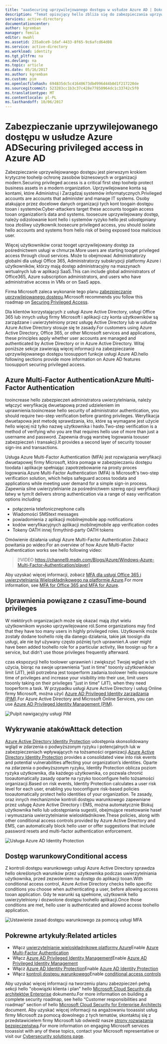 ```yaml
---
title: "aaaSecuring uprzywilejowanego dostępu w usłudze Azure AD | Dokumentacja firmy Microsoft"
description: "Temat opisujący hello zbliża się do zabezpieczania uprzywilejowanego dostępu na platformie Azure, Azure Active Directory i usług Microsoft Online Services."
services: active-directory
documentationcenter: 
author: kgremban
manager: femila
editor: mwahl
ms.assetid: 235a0ce9-1daf-4433-8f65-9c6afcd64d08
ms.service: active-directory
ms.workload: identity
ms.tgt_pltfrm: na
ms.devlang: na
ms.topic: article
ms.date: 05/16/2017
ms.author: kgremban
ms.custom: pim
ms.openlocfilehash: 694835dc5c41640673dbd996d44b0d1f217220de
ms.sourcegitcommit: 523283cc1b3c37c428e77850964dc1c33742c5f0
ms.translationtype: MT
ms.contentlocale: pl-PL
ms.lasthandoff: 10/06/2017
---
```

# <a name="securing-privileged-access-in-azure-ad"></a><span data-ttu-id="88843-103">Zabezpieczanie uprzywilejowanego dostępu w usłudze Azure AD</span><span class="sxs-lookup"><span data-stu-id="88843-103">Securing privileged access in Azure AD</span></span>
<span data-ttu-id="88843-104">Zabezpieczanie uprzywilejowanego dostępu jest pierwszym krokiem krytyczne toohelp ochronę zasobów biznesowych w organizacji modern.</span><span class="sxs-lookup"><span data-stu-id="88843-104">Securing privileged access is a critical first step toohelp protect business assets in a modern organization.</span></span> <span data-ttu-id="88843-105">Uprzywilejowane konta są kontami, które Administruj i Zarządzaj systemów informatycznych.</span><span class="sxs-lookup"><span data-stu-id="88843-105">Privileged accounts are accounts that administer and manage IT systems.</span></span> <span data-ttu-id="88843-106">Osoby atakujące przez docelowe danych organizacji tych kont toogain dostępu tooan i systemów.</span><span class="sxs-lookup"><span data-stu-id="88843-106">Cyber-attackers target these accounts toogain access tooan organization’s data and systems.</span></span> <span data-ttu-id="88843-107">toosecure uprzywilejowany dostęp, należy odizolowanie kont hello i systemów ryzyko hello jest udostępniany tooa złośliwy użytkownik.</span><span class="sxs-lookup"><span data-stu-id="88843-107">toosecure privileged access, you should isolate hello accounts and systems from hello risk of being exposed tooa malicious user.</span></span>

<span data-ttu-id="88843-108">Więcej użytkowników coraz tooget uprzywilejowany dostęp za pośrednictwem usługi w chmurze.</span><span class="sxs-lookup"><span data-stu-id="88843-108">More users are starting tooget privileged access through cloud services.</span></span> <span data-ttu-id="88843-109">Może to obejmować Administratorzy globalni dla usługi Office 365, Administratorzy subskrypcji platformy Azure i użytkowników, którzy mają dostęp administracyjny na maszynach wirtualnych lub w aplikacji SaaS.</span><span class="sxs-lookup"><span data-stu-id="88843-109">This can include global administrators of Office365, Azure subscription administrators, and users who have administrative access in VMs or on SaaS apps.</span></span>

<span data-ttu-id="88843-110">Firma Microsoft zaleca wykonanie tego planu [zabezpieczanie uprzywilejowanego dostępu](https://technet.microsoft.com/library/mt631194.aspx).</span><span class="sxs-lookup"><span data-stu-id="88843-110">Microsoft recommends you follow this roadmap on [Securing Privileged Access](https://technet.microsoft.com/library/mt631194.aspx).</span></span>

<span data-ttu-id="88843-111">Dla klientów korzystających z usługi Azure Active Directory, usługi Office 365 lub innych usług firmy Microsoft i aplikacji czy konta użytkowników są zarządzane i uwierzytelniony przez usługę Active Directory lub w usłudze Azure Active Directory stosuje się te zasady.</span><span class="sxs-lookup"><span data-stu-id="88843-111">For customers using Azure Active Directory, Office 365, or other Microsoft services and applications, these principles apply whether user accounts are managed and authenticated by Active Directory or in Azure Active Directory.</span></span> <span data-ttu-id="88843-112">Witaj poniższe sekcje zawierają więcej informacji na zabezpieczanie uprzywilejowanego dostępu toosupport funkcje usługi Azure AD.</span><span class="sxs-lookup"><span data-stu-id="88843-112">hello following sections provide more information on Azure AD features toosupport securing privileged access.</span></span>

## <a name="azure-multi-factor-authentication"></a><span data-ttu-id="88843-113">Azure Multi-Factor Authentication</span><span class="sxs-lookup"><span data-stu-id="88843-113">Azure Multi-Factor Authentication</span></span>
<span data-ttu-id="88843-114">tooincrease hello zabezpieczeń administratora uwierzytelniania, należy włączyć weryfikację dwuetapową przed udzieleniem im uprawnienia.</span><span class="sxs-lookup"><span data-stu-id="88843-114">tooincrease hello security of administrator authentication, you should require two-step verification before granting privileges.</span></span> <span data-ttu-id="88843-115">Weryfikacja dwuetapowa jest metodę sprawdzania, kto, które są wymagane jest użycie hello więcej niż tylko nazwę użytkownika i hasło.</span><span class="sxs-lookup"><span data-stu-id="88843-115">Two-step verification is a method of verifying who you are that requires hello use of more than just a username and password.</span></span> <span data-ttu-id="88843-116">Zapewnia drugą warstwę logowania toouser zabezpieczeń i transakcji.</span><span class="sxs-lookup"><span data-stu-id="88843-116">It provides a second layer of security toouser sign-ins and transactions.</span></span>

<span data-ttu-id="88843-117">Usługa Azure Multi-Factor Authentication (MFA) jest rozwiązania weryfikacji dwuetapowej firmy Microsoft, która pomaga w zabezpieczaniu dostępu toodata i aplikacje spełniając zapotrzebowanie na prosty proces logowania.</span><span class="sxs-lookup"><span data-stu-id="88843-117">Azure Multi-Factor Authentication (MFA) is Microsoft's two-step verification solution, which helps safeguard access toodata and applications while meeting user demand for a simple sign-in process.</span></span> <span data-ttu-id="88843-118">Zapewnia silne uwierzytelnianie za pośrednictwem szereg opcji weryfikacji łatwy w tym:</span><span class="sxs-lookup"><span data-stu-id="88843-118">It delivers strong authentication via a range of easy verification options including:</span></span>

- <span data-ttu-id="88843-119">połączenia telefoniczne</span><span class="sxs-lookup"><span data-stu-id="88843-119">phone calls</span></span>
- <span data-ttu-id="88843-120">Wiadomości SMS</span><span class="sxs-lookup"><span data-stu-id="88843-120">text messages</span></span>
- <span data-ttu-id="88843-121">powiadomienia z aplikacji mobilnej</span><span class="sxs-lookup"><span data-stu-id="88843-121">mobile app notifications</span></span>
- <span data-ttu-id="88843-122">kodów weryfikacyjnych aplikacji mobilnej</span><span class="sxs-lookup"><span data-stu-id="88843-122">mobile app verification codes</span></span>
- <span data-ttu-id="88843-123">Tokeny OATH innej firmy</span><span class="sxs-lookup"><span data-stu-id="88843-123">third-party OATH tokens</span></span>

<span data-ttu-id="88843-124">Omówienie działania usługi Azure Multi-Factor Authentication Zobacz powitania po wideo:</span><span class="sxs-lookup"><span data-stu-id="88843-124">For an overview of how Azure Multi-Factor Authentication works see hello following video:</span></span>

> [!VIDEO https://channel9.msdn.com/Blogs/Azure/Windows-Azure-Multi-Factor-Authentication/player]

<span data-ttu-id="88843-125">Aby uzyskać więcej informacji, zobacz [MFA dla usługi Office 365 i uwierzytelniania Wieloskładnikowego na platformie Azure](https://blogs.technet.microsoft.com/ad/2014/02/11/mfa-for-office-365-and-mfa-for-azure/).</span><span class="sxs-lookup"><span data-stu-id="88843-125">For more information, see [MFA for Office 365 and MFA for Azure](https://blogs.technet.microsoft.com/ad/2014/02/11/mfa-for-office-365-and-mfa-for-azure/).</span></span>

## <a name="time-bound-privileges"></a><span data-ttu-id="88843-126">Uprawnienia powiązane z czasu</span><span class="sxs-lookup"><span data-stu-id="88843-126">Time-bound privileges</span></span>
<span data-ttu-id="88843-127">W niektórych organizacjach może się okazać mają zbyt wielu użytkownikom wysoko uprzywilejowane ról.</span><span class="sxs-lookup"><span data-stu-id="88843-127">Some organizations may find that they have too many users in highly privileged roles.</span></span> <span data-ttu-id="88843-128">Użytkownik może zostały dodane toohello rolę dla danego działania, takie jak toosign dla usługi, ale nie był używany często później tych uprawnień.</span><span class="sxs-lookup"><span data-stu-id="88843-128">A user might have been added toohello role for a particular activity, like toosign up for a service, but didn't use those privileges frequently afterward.</span></span>

<span data-ttu-id="88843-129">czas ekspozycji hello toolower uprawnień i zwiększyć Twojej wgląd w ich użycia, biorąc na swoje uprawnienia "just in time" tooonly użytkowników limit (JIT), jeśli potrzebna jest tooperform zadania.</span><span class="sxs-lookup"><span data-stu-id="88843-129">toolower hello exposure time of privileges and increase your visibility into their use, limit users tooonly taking on their privileges "just in time" (JIT), when they need tooperform a task.</span></span> <span data-ttu-id="88843-130">W przypadku usługi Azure Active Directory i usług Online firmy Microsoft, można użyć [Azure AD Privileged Identity zarządzania (PIM)](http://aka.ms/AzurePIM).</span><span class="sxs-lookup"><span data-stu-id="88843-130">For Azure Active Directory and Microsoft Online Services, you can use [Azure AD Privileged Identity Management (PIM)](http://aka.ms/AzurePIM).</span></span>

![Pulpit nawigacyjny usługi PIM][2]

## <a name="attack-detection"></a><span data-ttu-id="88843-132">Wykrywanie ataków</span><span class="sxs-lookup"><span data-stu-id="88843-132">Attack detection</span></span>
<span data-ttu-id="88843-133">[Azure Active Directory Identity Protection](../active-directory-identityprotection.md) udostępnia skonsolidowany wgląd w zdarzenia o podwyższonym ryzyku i potencjalnych luk w zabezpieczeniach wpływających na tożsamości organizacji.</span><span class="sxs-lookup"><span data-stu-id="88843-133">[Azure Active Directory Identity Protection](../active-directory-identityprotection.md) provides a consolidated view into risk events and potential vulnerabilities affecting your organization’s identities.</span></span> <span data-ttu-id="88843-134">Oparte na zdarzenia o podwyższonym ryzyku, Identity Protection oblicza poziom ryzyka użytkownika, dla każdego użytkownika, co pozwala chronić tooautomatically zasady oparte na ryzyko tooconfigure hello tożsamości organizacji.</span><span class="sxs-lookup"><span data-stu-id="88843-134">Based on risk events, Identity Protection calculates a user risk level for each user, enabling you tooconfigure risk-based policies tooautomatically protect hello identities of your organization.</span></span> <span data-ttu-id="88843-135">Te zasady, oraz innych mechanizmów kontroli dostępu warunkowego zapewniane przez usługę Azure Active Directory i EMS, można automatycznie Blokuj użytkownika hello lub udostępniania sugestii, obejmujące resetowanie haseł i wymuszania uwierzytelnianie wieloskładnikowe.</span><span class="sxs-lookup"><span data-stu-id="88843-135">These policies, along with other conditional access controls provided by Azure Active Directory and EMS, can automatically block hello user or offer suggestions that include password resets and multi-factor authentication enforcement.</span></span>

![Usługa Azure AD Identity Protection][3]

## <a name="conditional-access"></a><span data-ttu-id="88843-137">Dostęp warunkowy</span><span class="sxs-lookup"><span data-stu-id="88843-137">Conditional access</span></span>
<span data-ttu-id="88843-138">Z kontroli dostępu warunkowego usługi Azure Active Directory sprawdza hello określonych warunków przez użytkownika podczas uwierzytelniania użytkownika, przed zezwoleniem na dostęp do aplikacji tooan.</span><span class="sxs-lookup"><span data-stu-id="88843-138">With conditional access control, Azure Active Directory checks hello specific conditions you choose when authenticating a user, before allowing access tooan application.</span></span> <span data-ttu-id="88843-139">Gdy te warunki są spełnione, użytkownik hello uwierzytelniony i dozwolone dostępu toohello aplikacji.</span><span class="sxs-lookup"><span data-stu-id="88843-139">Once those conditions are met, hello user is authenticated and allowed access toohello application.</span></span>

![Ustawienie zasad dostępu warunkowego za pomocą usługi MFA][4]

## <a name="related-articles"></a><span data-ttu-id="88843-141">Pokrewne artykuły:</span><span class="sxs-lookup"><span data-stu-id="88843-141">Related articles</span></span>
* <span data-ttu-id="88843-142">Włącz [uwierzytelnianie wieloskładnikowe platformy Azure](../../multi-factor-authentication/multi-factor-authentication-get-started-cloud.md)</span><span class="sxs-lookup"><span data-stu-id="88843-142">Enable [Azure Multi-Factor Authentication](../../multi-factor-authentication/multi-factor-authentication-get-started-cloud.md)</span></span>
* <span data-ttu-id="88843-143">Włącz [Azure AD Privileged Identity Management](../active-directory-privileged-identity-management-configure.md)</span><span class="sxs-lookup"><span data-stu-id="88843-143">Enable [Azure AD Privileged Identity Management](../active-directory-privileged-identity-management-configure.md)</span></span>
* <span data-ttu-id="88843-144">Włącz [Azure AD Identity Protection](../active-directory-identityprotection.md)</span><span class="sxs-lookup"><span data-stu-id="88843-144">Enable [Azure AD Identity Protection](../active-directory-identityprotection.md)</span></span>
* <span data-ttu-id="88843-145">Włącz [kontroli dostępu warunkowego](../active-directory-conditional-access.md)</span><span class="sxs-lookup"><span data-stu-id="88843-145">Enable [conditional access controls](../active-directory-conditional-access.md)</span></span>

<span data-ttu-id="88843-146">Aby uzyskać więcej informacji na tworzeniu planu zabezpieczeń pełną sekcji hello "obowiązki klienta i plan" hello [Microsoft Cloud Security dla architektów Enterprise](http://aka.ms/securecustomer) dokumentu.</span><span class="sxs-lookup"><span data-stu-id="88843-146">For more information on building a complete security roadmap, see hello “Customer responsibilities and roadmap” section of hello [Microsoft Cloud Security for Enterprise Architects](http://aka.ms/securecustomer) document.</span></span> <span data-ttu-id="88843-147">Aby uzyskać więcej informacji na angażowaniu tooassist usług firmy Microsoft za pomocą dowolnego z tych tematów, skontaktuj się z przedstawicielem firmy Microsoft lub odwiedź nasze [strony rozwiązania bezpieczeństwa](https://www.microsoft.com/en-us/microsoftservices/campaigns/cybersecurity-protection.aspx).</span><span class="sxs-lookup"><span data-stu-id="88843-147">For more information on engaging Microsoft services tooassist with any of these topics, contact your Microsoft representative or visit our [Cybersecurity solutions page](https://www.microsoft.com/en-us/microsoftservices/campaigns/cybersecurity-protection.aspx).</span></span>

<!--Image references-->
[1]: ../media/active-directory-privileged-identity-management-configure/Search_PIM.png
[2]: ../media/active-directory-privileged-identity-management-configure/PIM_Dash.png
[3]: ../media/active-directory-identityprotection/29.png
[4]: ../media/active-directory-conditional-access/conditionalaccess-saas-apps.png

